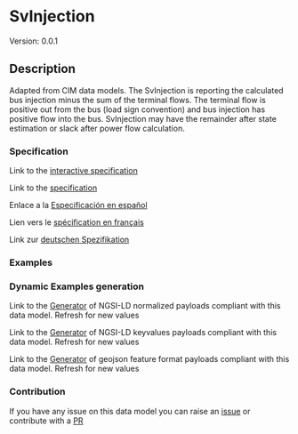 # SvInjection
Version: 0.0.1

## Description 

Adapted from CIM data models. The SvInjection is reporting the calculated bus injection minus the sum of the terminal flows. The terminal flow is positive out from the bus (load sign convention) and bus injection has positive flow into the bus. SvInjection may have the remainder after state estimation or slack after power flow calculation.
### Specification

Link to the [interactive specification](https://swagger.lab.fiware.org/?url=https://smart-data-models.github.io/dataModel.EnergyCIM/SvInjection/swagger.yaml)

Link to the [specification](https://github.com/smart-data-models/dataModel.EnergyCIM/blob/master/SvInjection/doc/spec.md)

Enlace a la [Especificación en español](https://github.com/smart-data-models/dataModel.EnergyCIM/blob/master/SvInjection/doc/spec_ES.md)

Lien vers le [spécification en français](https://github.com/smart-data-models/dataModel.EnergyCIM/blob/master/SvInjection/doc/spec_FR.md)

Link zur [deutschen Spezifikation](https://github.com/smart-data-models/dataModel.EnergyCIM/blob/master/SvInjection/doc/spec_DE.md)
### Examples
### Dynamic Examples generation

Link to the [Generator](https://smartdatamodels.org/extra/ngsi-ld_generator.php?schemaUrl=https://raw.githubusercontent.com/smart-data-models/dataModel.EnergyCIM/master/SvInjection/schema.json&email=info@smartdatamodels.org) of NGSI-LD normalized payloads compliant with this data model. Refresh for new values

Link to the [Generator](https://smartdatamodels.org/extra/ngsi-ld_generator_keyvalues.php?schemaUrl=https://raw.githubusercontent.com/smart-data-models/dataModel.EnergyCIM/master/SvInjection/schema.json&email=info@smartdatamodels.org) of NGSI-LD keyvalues payloads compliant with this data model. Refresh for new values

Link to the [Generator](https://smartdatamodels.org/extra/geojson_features_generator.php?schemaUrl=https://raw.githubusercontent.com/smart-data-models/dataModel.EnergyCIM/master/SvInjection/schema.json&email=info@smartdatamodels.org) of geojson feature format payloads compliant with this data model. Refresh for new values
### Contribution

 If you have any issue on this data model you can raise an [issue](https://github.com/smart-data-models/dataModel.EnergyCIM/issues)  or contribute with a [PR](https://github.com/smart-data-models/dataModel.EnergyCIM/pulls)